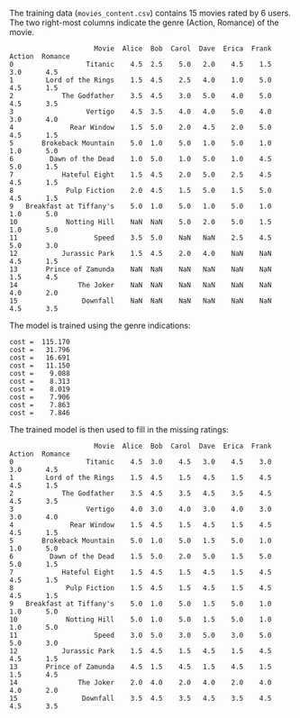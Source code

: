 The training data (`movies_content.csv`) contains 15 movies rated by 6 users.
The two right-most columns indicate the genre (Action, Romance) of the movie.

                         Movie  Alice  Bob  Carol  Dave  Erica  Frank  Action  Romance
    0                  Titanic    4.5  2.5    5.0   2.0    4.5    1.5     3.0      4.5
    1        Lord of the Rings    1.5  4.5    2.5   4.0    1.0    5.0     4.5      1.5
    2            The Godfather    3.5  4.5    3.0   5.0    4.0    5.0     4.5      3.5
    3                  Vertigo    4.5  3.5    4.0   4.0    5.0    4.0     3.0      4.0
    4              Rear Window    1.5  5.0    2.0   4.5    2.0    5.0     4.5      1.5
    5       Brokeback Mountain    5.0  1.0    5.0   1.0    5.0    1.0     1.0      5.0
    6         Dawn of the Dead    1.0  5.0    1.0   5.0    1.0    4.5     5.0      1.5
    7            Hateful Eight    1.5  4.5    2.0   5.0    2.5    4.5     4.5      1.5
    8             Pulp Fiction    2.0  4.5    1.5   5.0    1.5    5.0     4.5      1.5
    9   Breakfast at Tiffany's    5.0  1.0    5.0   1.0    5.0    1.0     1.0      5.0
    10            Notting Hill    NaN  NaN    5.0   2.0    5.0    1.5     1.0      5.0
    11                   Speed    3.5  5.0    NaN   NaN    2.5    4.5     5.0      3.0
    12           Jurassic Park    1.5  4.5    2.0   4.0    NaN    NaN     4.5      1.5
    13       Prince of Zamunda    NaN  NaN    NaN   NaN    NaN    NaN     1.5      4.5
    14               The Joker    NaN  NaN    NaN   NaN    NaN    NaN     4.0      2.0
    15                Downfall    NaN  NaN    NaN   NaN    NaN    NaN     4.5      3.5

The model is trained using the genre indications:

    cost =  115.170
    cost =   31.796
    cost =   16.691
    cost =   11.150
    cost =    9.088
    cost =    8.313
    cost =    8.019
    cost =    7.906
    cost =    7.863
    cost =    7.846

The trained model is then used to fill in the missing ratings:

                         Movie  Alice  Bob  Carol  Dave  Erica  Frank  Action  Romance
    0                  Titanic    4.5  3.0    4.5   3.0    4.5    3.0     3.0      4.5
    1        Lord of the Rings    1.5  4.5    1.5   4.5    1.5    4.5     4.5      1.5
    2            The Godfather    3.5  4.5    3.5   4.5    3.5    4.5     4.5      3.5
    3                  Vertigo    4.0  3.0    4.0   3.0    4.0    3.0     3.0      4.0
    4              Rear Window    1.5  4.5    1.5   4.5    1.5    4.5     4.5      1.5
    5       Brokeback Mountain    5.0  1.0    5.0   1.5    5.0    1.0     1.0      5.0
    6         Dawn of the Dead    1.5  5.0    2.0   5.0    1.5    5.0     5.0      1.5
    7            Hateful Eight    1.5  4.5    1.5   4.5    1.5    4.5     4.5      1.5
    8             Pulp Fiction    1.5  4.5    1.5   4.5    1.5    4.5     4.5      1.5
    9   Breakfast at Tiffany's    5.0  1.0    5.0   1.5    5.0    1.0     1.0      5.0
    10            Notting Hill    5.0  1.0    5.0   1.5    5.0    1.0     1.0      5.0
    11                   Speed    3.0  5.0    3.0   5.0    3.0    5.0     5.0      3.0
    12           Jurassic Park    1.5  4.5    1.5   4.5    1.5    4.5     4.5      1.5
    13       Prince of Zamunda    4.5  1.5    4.5   1.5    4.5    1.5     1.5      4.5
    14               The Joker    2.0  4.0    2.0   4.0    2.0    4.0     4.0      2.0
    15                Downfall    3.5  4.5    3.5   4.5    3.5    4.5     4.5      3.5

